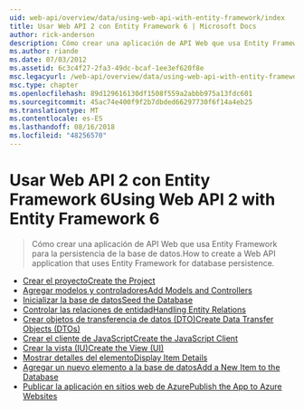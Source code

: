 ```yaml
---
uid: web-api/overview/data/using-web-api-with-entity-framework/index
title: Usar Web API 2 con Entity Framework 6 | Microsoft Docs
author: rick-anderson
description: Cómo crear una aplicación de API Web que usa Entity Framework para la persistencia de la base de datos.
ms.author: riande
ms.date: 07/03/2012
ms.assetid: 6c3c4f27-2fa3-49dc-bcaf-1ee3ef620f8e
msc.legacyurl: /web-api/overview/data/using-web-api-with-entity-framework
msc.type: chapter
ms.openlocfilehash: 89d129616130df1508f559a2abbb975a13fdc601
ms.sourcegitcommit: 45ac74e400f9f2b7dbded66297730f6f14a4eb25
ms.translationtype: MT
ms.contentlocale: es-ES
ms.lasthandoff: 08/16/2018
ms.locfileid: "48256570"
---
```

<a name="using-web-api-2-with-entity-framework-6"></a><span data-ttu-id="05a24-103">Usar Web API 2 con Entity Framework 6</span><span class="sxs-lookup"><span data-stu-id="05a24-103">Using Web API 2 with Entity Framework 6</span></span>
====================
> <span data-ttu-id="05a24-104">Cómo crear una aplicación de API Web que usa Entity Framework para la persistencia de la base de datos.</span><span class="sxs-lookup"><span data-stu-id="05a24-104">How to create a Web API application that uses Entity Framework for database persistence.</span></span>


- [<span data-ttu-id="05a24-105">Crear el proyecto</span><span class="sxs-lookup"><span data-stu-id="05a24-105">Create the Project</span></span>](part-1.md)
- [<span data-ttu-id="05a24-106">Agregar modelos y controladores</span><span class="sxs-lookup"><span data-stu-id="05a24-106">Add Models and Controllers</span></span>](part-2.md)
- [<span data-ttu-id="05a24-107">Inicializar la base de datos</span><span class="sxs-lookup"><span data-stu-id="05a24-107">Seed the Database</span></span>](part-3.md)
- [<span data-ttu-id="05a24-108">Controlar las relaciones de entidad</span><span class="sxs-lookup"><span data-stu-id="05a24-108">Handling Entity Relations</span></span>](part-4.md)
- [<span data-ttu-id="05a24-109">Crear objetos de transferencia de datos (DTO)</span><span class="sxs-lookup"><span data-stu-id="05a24-109">Create Data Transfer Objects (DTOs)</span></span>](part-5.md)
- [<span data-ttu-id="05a24-110">Crear el cliente de JavaScript</span><span class="sxs-lookup"><span data-stu-id="05a24-110">Create the JavaScript Client</span></span>](part-6.md)
- [<span data-ttu-id="05a24-111">Crear la vista (IU)</span><span class="sxs-lookup"><span data-stu-id="05a24-111">Create the View (UI)</span></span>](part-7.md)
- [<span data-ttu-id="05a24-112">Mostrar detalles del elemento</span><span class="sxs-lookup"><span data-stu-id="05a24-112">Display Item Details</span></span>](part-8.md)
- [<span data-ttu-id="05a24-113">Agregar un nuevo elemento a la base de datos</span><span class="sxs-lookup"><span data-stu-id="05a24-113">Add a New Item to the Database</span></span>](part-9.md)
- [<span data-ttu-id="05a24-114">Publicar la aplicación en sitios web de Azure</span><span class="sxs-lookup"><span data-stu-id="05a24-114">Publish the App to Azure Websites</span></span>](part-10.md)
